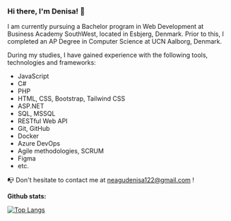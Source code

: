 ### Hi there, I'm Denisa! 👋

I am currently pursuing a Bachelor program in Web Development at Business Academy SouthWest, located in Esbjerg, Denmark. Prior to this, I completed an AP Degree in Computer Science at UCN Aalborg, Denmark.

During my studies, I have gained experience with the following tools, technologies and frameworks:
* JavaScript
* C#
* PHP
* HTML, CSS, Bootstrap, Tailwind CSS
* ASP.NET
* SQL, MSSQL
* RESTful Web API
* Git, GitHub
* Docker
* Azure DevOps
* Agile methodologies, SCRUM
* Figma
* etc.

:mailbox_with_no_mail: Don't hesitate to contact me at [neagudenisa122@gmail.com](mailto:neagudenisa122@gmail.com?subject=[GitHub]%20Source%20Han%20Sans) !

<p><strong>Github stats:</strong></p>

[![Top Langs](https://github-readme-stats.vercel.app/api/top-langs/?username=denisa122&theme=radical)](https://github.com/anuraghazra/github-readme-stats)

<!--
**denisa122/denisa122** is a ✨ _special_ ✨ repository because its `README.md` (this file) appears on your GitHub profile.

Here are some ideas to get you started:

- 🔭 I’m currently working on ...
- 🌱 I’m currently learning ...
- 👯 I’m looking to collaborate on ...
- 🤔 I’m looking for help with ...
- 💬 Ask me about ...
- 📫 How to reach me: ...
- 😄 Pronouns: ...
- ⚡ Fun fact: ...
-->
